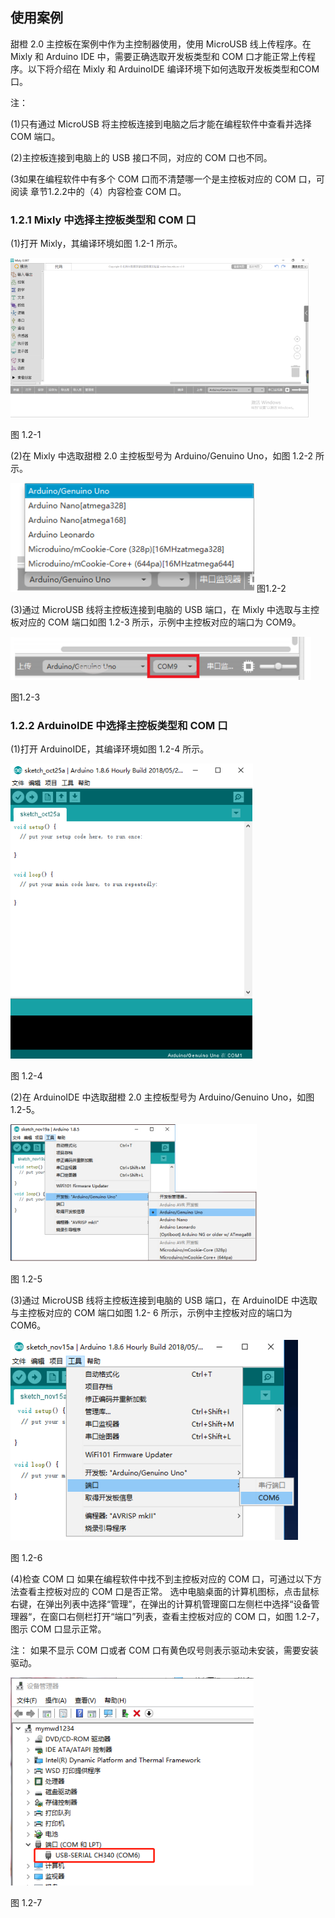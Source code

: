 ## 使用案例


甜橙 2.0 主控板在案例中作为主控制器使用，使用 MicroUSB 线上传程序。在 Mixly 和 Arduino IDE 中，需要正确选取开发板类型和 COM 口才能正常上传程序。以下将介绍在 Mixly 和 ArduinoIDE 编译环境下如何选取开发板类型和COM 口。

注：

\(1\)只有通过 MicroUSB 将主控板连接到电脑之后才能在编程软件中查看并选择 COM 端口。

\(2\)主控板连接到电脑上的 USB 接口不同，对应的 COM 口也不同。

\(3如果在编程软件中有多个 COM 口而不清楚哪一个是主控板对应的 COM 口，可阅读 章节1.2.2中的（4）内容检查 COM 口。

### 1.2.1 Mixly 中选择主控板类型和 COM 口

\(1\)打开 Mixly，其编译环境如图 1.2-1 所示。

![](/assets/硬件125759.png)

图 1.2-1

\(2\)在 Mixly 中选取甜橙 2.0 主控板型号为 Arduino\/Genuino Uno，如图 1.2-2 所示。

![](/assets/硬件125830.png)
图1.2-2


\(3\)通过 MicroUSB 线将主控板连接到电脑的 USB 端口，在 Mixly 中选取与主控板对应的 COM 端口如图 1.2-3 所示，示例中主控板对应的端口为 COM9。

![](/assets/硬件125929.png)

图1.2-3


### 1.2.2 ArduinoIDE 中选择主控板类型和 COM 口

\(1\)打开 ArduinoIDE，其编译环境如图 1.2-4 所示。

![](/assets/硬件126006.png)

图 1.2-4

\(2\)在 ArduinoIDE 中选取甜橙 2.0 主控板型号为 Arduino\/Genuino Uno，如图 1.2-5。

![](/assets/硬件126079.png)

 图 1.2-5
 
\(3\)通过 MicroUSB 线将主控板连接到电脑的 USB 端口，在 ArduinoIDE 中选取与主控板对应的 COM 端口如图 1.2- 6 所示，示例中主控板对应的端口为 COM6。

![](/assets/硬件126185.png)

图 1.2-6

\(4\)检查 COM 口 如果在编程软件中找不到主控板对应的 COM 口，可通过以下方法查看主控板对应的 COM 口是否正常。 选中电脑桌面的计算机图标，点击鼠标右键，在弹出列表中选择“管理”，在弹出的计算机管理窗口左侧栏中选择“设备管理器“，在窗口右侧栏打开“端口”列表，查看主控板对应的 COM 口，如图 1.2-7，图示 COM 口显示正常。

注： 如果不显示 COM 口或者 COM 口有黄色叹号则表示驱动未安装，需要安装驱动。

![](/assets/硬件126416.png)

图 1.2-7


